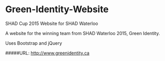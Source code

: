 # Green-Identity-Website
SHAD Cup 2015 Website for SHAD Waterloo

A website for the winning team from SHAD Waterloo 2015, Green Identity. 

Uses Bootstrap and jQuery

#####URL: http://www.greenidentity.ca
